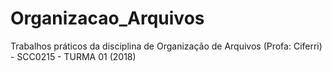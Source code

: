 # Organizacao_Arquivos
Trabalhos práticos da disciplina de Organização de Arquivos (Profa: Ciferri) - SCC0215 - TURMA 01 (2018)
